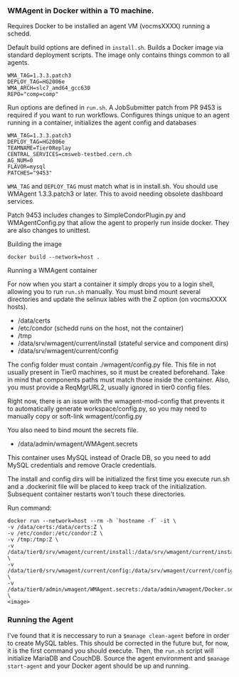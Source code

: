 ### WMAgent in Docker within a T0 machine.

Requires Docker to be installed an agent VM (vocmsXXXX) running a schedd.

Default build options are defined in `install.sh`. Builds a Docker image via standard deployment scripts. The image only contains things common to all agents. 
```
WMA_TAG=1.3.3.patch3
DEPLOY_TAG=HG2006e
WMA_ARCH=slc7_amd64_gcc630
REPO="comp=comp"
```

Run options are defined in `run.sh`. A JobSubmitter patch from PR 9453 is required if you want to run workflows. Configures things unique to an agent running in a container, initializes the agent config and databases
```
WMA_TAG=1.3.3.patch3
DEPLOY_TAG=HG2006e
TEAMNAME=Tier0Replay
CENTRAL_SERVICES=cmsweb-testbed.cern.ch
AG_NUM=0
FLAVOR=mysql
PATCHES="9453"
```
`WMA_TAG` and `DEPLOY_TAG` must match what is in install.sh. You should use WMAgent 1.3.3.patch3 or later. This to avoid needing obsolete dashboard services.

Patch 9453 includes changes to SimpleCondorPlugin.py and WMAgentConfig.py that allow the agent to properly run inside docker. They are also changes to unittest.

Building the image

```
docker build --network=host .
```

Running a WMAgent container

For now when you start a container it simply drops you to a login shell, allowing you to run `run.sh` manually. You must bind mount several directories and update the selinux lables with the Z option (on vocmsXXXX hosts).
* /data/certs
* /etc/condor (schedd runs on the host, not the container)
* /tmp
* /data/srv/wmagent/current/install (stateful service and component dirs)
* /data/srv/wmagent/current/config

The config folder must contain ./wmagent/config.py file. This file in not usually present in Tier0 machines, so it must be created beforehand. Take in mind that components paths must match those inside the container. Also, you must provide a ReqMgrURL2, usually ignored in tier0 config files. 

Right now, there is an issue with the wmagent-mod-config that prevents it to automatically generate workspace/config.py, so you may need to manually copy or soft-link wmagent/config.py

You also need to bind mount the secrets file.
* /data/admin/wmagent/WMAgent.secrets

This container uses MySQL instead of Oracle DB, so you need to add MySQL credentials and remove Oracle credentials. 

The install and config dirs will be initialized the first time you execute run.sh and a .dockerinit file will be placed to keep track of the initialization. Subsequent container restarts won't touch these directories.

Run command:
```
docker run --network=host --rm -h `hostname -f` -it \
-v /data/certs:/data/certs:Z \
-v /etc/condor:/etc/condor:Z \
-v /tmp:/tmp:Z \
-v /data/tier0/srv/wmagent/current/install:/data/srv/wmagent/current/install:Z \
-v /data/tier0/srv/wmagent/current/config:/data/srv/wmagent/current/config:Z \
-v /data/tier0/admin/wmagent/WMAgent.secrets:/data/admin/wmagent/Docker.secrets:Z \
<image>
```

### Running the Agent

I've found that it is neccessary to run a `$manage clean-agent` before in order to create MySQL tables. This should be corrected in the future but, for now, it is the first command you should execute. Then, the `run.sh` script will initialize MariaDB and CouchDB. Source the agent environment and `$manage start-agent` and your Docker agent should be up and running.



